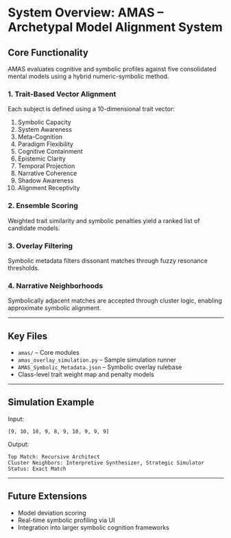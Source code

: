 # System Overview: AMAS – Archetypal Model Alignment System

## Core Functionality

AMAS evaluates cognitive and symbolic profiles against five consolidated mental models using a hybrid numeric-symbolic method.

### 1. Trait-Based Vector Alignment
Each subject is defined using a 10-dimensional trait vector:
1. Symbolic Capacity
2. System Awareness
3. Meta-Cognition
4. Paradigm Flexibility
5. Cognitive Containment
6. Epistemic Clarity
7. Temporal Projection
8. Narrative Coherence
9. Shadow Awareness
10. Alignment Receptivity

### 2. Ensemble Scoring
Weighted trait similarity and symbolic penalties yield a ranked list of candidate models.

### 3. Overlay Filtering
Symbolic metadata filters dissonant matches through fuzzy resonance thresholds.

### 4. Narrative Neighborhoods
Symbolically adjacent matches are accepted through cluster logic, enabling approximate symbolic alignment.

---

## Key Files
- `amas/` – Core modules
- `amas_overlay_simulation.py` – Sample simulation runner
- `AMAS_Symbolic_Metadata.json` – Symbolic overlay rulebase
- Class-level trait weight map and penalty models

---

## Simulation Example

Input:
```
[9, 10, 10, 9, 8, 9, 10, 9, 9, 9]
```

Output:
```
Top Match: Recursive Architect
Cluster Neighbors: Interpretive Synthesizer, Strategic Simulator
Status: Exact Match
```

---

## Future Extensions
- Model deviation scoring
- Real-time symbolic profiling via UI
- Integration into larger symbolic cognition frameworks
